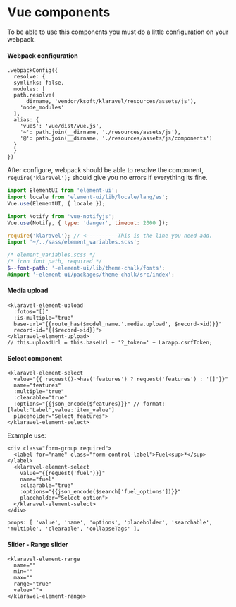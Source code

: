 # Vue components

To be able to use this components you must do a little configuration on your webpack.

#### Webpack configuration

```
.webpackConfig({
  resolve: {
  symlinks: false,
  modules: [
  path.resolve(
    __dirname, 'vendor/ksoft/klaravel/resources/assets/js'),
    'node_modules'
  ],
  alias: {
    'vue$': 'vue/dist/vue.js',
    '~': path.join(__dirname, './resources/assets/js'),
    '@': path.join(__dirname, './resources/assets/js/components')
  }
  }
})
```

After configure, webpack should be able to resolve the component, `require('klaravel');` should
give you no errors if everything its fine.

```js
import ElementUI from 'element-ui';
import locale from 'element-ui/lib/locale/lang/es';
Vue.use(ElementUI, { locale });

import Notify from 'vue-notifyjs';
Vue.use(Notify, { type: 'danger', timeout: 2000 });

require('klaravel'); // <----------This is the line you need add.
import '~/../sass/element_variables.scss';
```

```scss
/* element_variables.scss */
/* icon font path, required */
$--font-path: '~element-ui/lib/theme-chalk/fonts';
@import '~element-ui/packages/theme-chalk/src/index';
```

#### Media upload

```
<klaravel-element-upload
  :fotos="[]"
  :is-multiple="true"
  base-url="{{route_has($model_name.'.media.upload', $record->id)}}"
  record-id="{{$record->id}}">
</klaravel-element-upload>
// this.uploadUrl = this.baseUrl + '?_token=' + Larapp.csrfToken;
```

#### Select component

```
<klaravel-element-select
  value="{{ request()->has('features') ? request('features') : '[]'}}"
  name="features"
  :multiple="true"
  :clearable="true"
  :options="{{json_encode($features)}}" // format: [label:'Label',value:'item_value']
  placeholder="Select features">
</klaravel-element-select>
```

Example use:

```
<div class="form-group required">
  <label for="name" class="form-control-label">Fuel<sup>*</sup></label>
  <klaravel-element-select
    value="{{request('fuel')}}"
    name="fuel"
    :clearable="true"
    :options="{{json_encode($search['fuel_options'])}}"
    placeholder="Select option">
  </klaravel-element-select>
</div>
```

`props: [ 'value', 'name', 'options', 'placeholder', 'searchable', 'multiple', 'clearable', 'collapseTags' ],`

#### Slider - Range slider

```
<klaravel-element-range
  name=""
  min=""
  max=""
  range="true"
  value="">
</klaravel-element-range>
```
